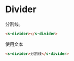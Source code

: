 # Divider

分割线。

```html preview
<s-divider></s-divider>
```

使用文本

```html preview
<s-divider>分割线</s-divider>
```